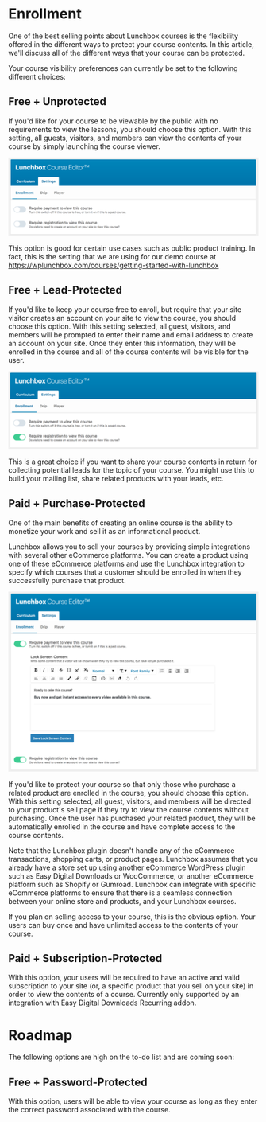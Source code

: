 # Enrollment
One of the best selling points about Lunchbox courses is the flexibility offered in the different ways to protect your course contents. In this article, we'll discuss all of the different ways that your course can be protected.

Your course visibility preferences can currently be set to the following different choices:

## Free + Unprotected

If you'd like for your course to be viewable by the public with no requirements to view the lessons, you should choose this option. With this setting, all guests, visitors, and members can view the contents of your course by simply launching the course viewer.

<img src="assets/images/courses/editor/no-enrollment.png" title="Empty Lunchbox Course Editor" width="600" />

This option is good for certain use cases such as public product training. In fact, this is the setting that we are using for our demo course at https://wplunchbox.com/courses/getting-started-with-lunchbox

## Free + Lead-Protected

If you'd like to keep your course free to enroll, but require that your site visitor creates an account on your site to view the course, you should choose this option. With this setting selected, all guest, visitors, and members will be prompted to enter their name and email address to create an account on your site. Once they enter this information, they will be enrolled in the course and all of the course contents will be visible for the user.

<img src="assets/images/courses/editor/require-registration.png" title="Empty Lunchbox Course Editor" width="600" />

This is a great choice if you want to share your course contents in return for collecting potential leads for the topic of your course. You might use this to build your mailing list, share related products with your leads, etc.

## Paid + Purchase-Protected

One of the main benefits of creating an online course is the ability to monetize your work and sell it as an informational product.

Lunchbox allows you to sell your courses by providing simple integrations with several other eCommerce platforms. You can create a product using one of these eCommerce platforms and use the Lunchbox integration to specify which courses that a customer should be enrolled in when they successfully purchase that product.

<img src="assets/images/courses/editor/require-payment.png" title="Empty Lunchbox Course Editor" width="600" />

If you'd like to protect your course so that only those who purchase a related product are enrolled in the course, you should choose this option. With this setting selected, all guest, visitors, and members will be directed to your product's sell page if they try to view the course contents without purchasing. Once the user has purchased your related product, they will be automatically enrolled in the course and have complete access to the course contents.

Note that the Lunchbox plugin doesn't handle any of the eCommerce transactions, shopping carts, or product pages. Lunchbox assumes that you already have a store set up using another eCommerce WordPress plugin such as Easy Digital Downloads or WooCommerce, or another eCommerce platform such as Shopify or Gumroad. Lunchbox can integrate with specific eCommerce platforms to ensure that there is a seamless connection between your online store and products, and your Lunchbox courses.

If you plan on selling access to your course, this is the obvious option. Your users can buy once and have unlimited access to the contents of your course.

## Paid + Subscription-Protected

With this option, your users will be required to have an active and valid subscription to your site (or, a specific product that you sell on your site) in order to view the contents of a course. Currently only supported by an integration with Easy Digital Downloads Recurring addon.

# Roadmap

The following options are high on the to-do list and are coming soon:

## Free + Password-Protected

With this option, users will be able to view your course as long as they enter the correct password associated with the course.
